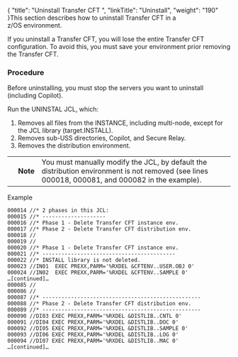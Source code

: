 {
    "title": "Uninstall Transfer CFT ",
    "linkTitle": "Uninstall",
    "weight": "190"
}This section describes how to uninstall Transfer CFT in a z/OS environment.

If you uninstall a Transfer CFT, you will lose the entire Transfer CFT
configuration. To avoid this, you must save your environment prior removing the Transfer CFT.

### Procedure

Before uninstalling, you must stop the servers you want to uninstall (including Copilot).

Run the UNINSTAL JCL, which:

1.  Removes all files from the INSTANCE, including multi-node, except for the JCL library (target.INSTALL).
2.  Removes sub-USS directories, Copilot, and Secure Relay.
3.  Removes the distribution environment.

<table>
   <tbody>
      <tr>
         <td>         </td>
         <td><span><strong>Note</strong></span>         </td>
         <td>You must manually modify the JCL, by default the distribution environment is not removed (see lines 000018, 000081, and 000082 in the example).         </td>
      </tr>
   </tbody>
</table>

<span class="autonumber"></span>Example



    000014 //* 2 phases in this JCL:
    000015 //* --------------------
    000016 //* Phase 1 - Delete Transfer CFT instance env.
    000017 //* Phase 2 - Delete Transfer CFT distribution env.
    000018 //
    000019 //
    000020 //* Phase 1 - Delete Transfer CFT instance env.
    000021 //* ------------------------------------------
    000022 //* INSTALL library is not deleted.
    000023 //IN01  EXEC PREXX,PARM='%RXDEL &CFTENV..USER.OBJ 0'
    000024 //IN02  EXEC PREXX,PARM='%RXDEL &CFTENV..SAMPLE 0'
    …[continued]…
    000085 //
    000086 //
    000087 //* --------------------------------------------------
    000088 //* Phase 2 - Delete Transfer CFT distribution env.
    000089 //* --------------------------------------------------
    000090 //DI03 EXEC PREXX,PARM='%RXDEL &DISTLIB..CNTL 0'
    000091 //DI04 EXEC PREXX,PARM='%RXDEL &DISTLIB..DOC 0'
    000092 //DI05 EXEC PREXX,PARM='%RXDEL &DISTLIB..SAMPLE 0'
    000093 //DI06 EXEC PREXX,PARM='%RXDEL &DISTLIB..LOG 0'
    000094 //DI07 EXEC PREXX,PARM='%RXDEL &DISTLIB..MAC 0'
    …[continued]…
